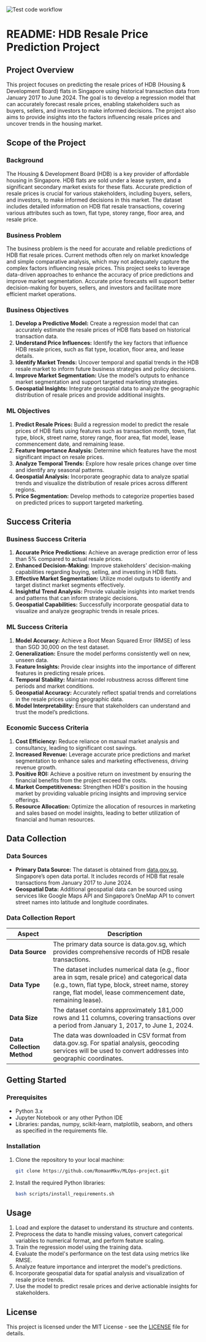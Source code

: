 ![Test code workflow](https://github.com/RomaanMkv/MLOps-project/actions/workflows/test-code.yaml/badge.svg)


# README: HDB Resale Price Prediction Project


## Project Overview

This project focuses on predicting the resale prices of HDB (Housing & Development Board) flats in Singapore using historical transaction data from January 2017 to June 2024. The goal is to develop a regression model that can accurately forecast resale prices, enabling stakeholders such as buyers, sellers, and investors to make informed decisions. The project also aims to provide insights into the factors influencing resale prices and uncover trends in the housing market.

## Scope of the Project

### Background

The Housing & Development Board (HDB) is a key provider of affordable housing in Singapore. HDB flats are sold under a lease system, and a significant secondary market exists for these flats. Accurate prediction of resale prices is crucial for various stakeholders, including buyers, sellers, and investors, to make informed decisions in this market. The dataset includes detailed information on HDB flat resale transactions, covering various attributes such as town, flat type, storey range, floor area, and resale price.

### Business Problem

The business problem is the need for accurate and reliable predictions of HDB flat resale prices. Current methods often rely on market knowledge and simple comparative analysis, which may not adequately capture the complex factors influencing resale prices. This project seeks to leverage data-driven approaches to enhance the accuracy of price predictions and improve market segmentation. Accurate price forecasts will support better decision-making for buyers, sellers, and investors and facilitate more efficient market operations.

### Business Objectives

1. **Develop a Predictive Model:** Create a regression model that can accurately estimate the resale prices of HDB flats based on historical transaction data.
2. **Understand Price Influences:** Identify the key factors that influence HDB resale prices, such as flat type, location, floor area, and lease details.
3. **Identify Market Trends:** Uncover temporal and spatial trends in the HDB resale market to inform future business strategies and policy decisions.
4. **Improve Market Segmentation:** Use the model’s outputs to enhance market segmentation and support targeted marketing strategies.
5. **Geospatial Insights:** Integrate geospatial data to analyze the geographic distribution of resale prices and provide additional insights.

### ML Objectives

1. **Predict Resale Prices:** Build a regression model to predict the resale prices of HDB flats using features such as transaction month, town, flat type, block, street name, storey range, floor area, flat model, lease commencement date, and remaining lease.
2. **Feature Importance Analysis:** Determine which features have the most significant impact on resale prices.
3. **Analyze Temporal Trends:** Explore how resale prices change over time and identify any seasonal patterns.
4. **Geospatial Analysis:** Incorporate geographic data to analyze spatial trends and visualize the distribution of resale prices across different regions.
5. **Price Segmentation:** Develop methods to categorize properties based on predicted prices to support targeted marketing.

## Success Criteria

### Business Success Criteria

1. **Accurate Price Predictions:** Achieve an average prediction error of less than 5% compared to actual resale prices.
2. **Enhanced Decision-Making:** Improve stakeholders' decision-making capabilities regarding buying, selling, and investing in HDB flats.
3. **Effective Market Segmentation:** Utilize model outputs to identify and target distinct market segments effectively.
4. **Insightful Trend Analysis:** Provide valuable insights into market trends and patterns that can inform strategic decisions.
5. **Geospatial Capabilities:** Successfully incorporate geospatial data to visualize and analyze geographic trends in resale prices.

### ML Success Criteria

1. **Model Accuracy:** Achieve a Root Mean Squared Error (RMSE) of less than SGD 30,000 on the test dataset.
2. **Generalization:** Ensure the model performs consistently well on new, unseen data.
3. **Feature Insights:** Provide clear insights into the importance of different features in predicting resale prices.
4. **Temporal Stability:** Maintain model robustness across different time periods and market conditions.
5. **Geospatial Accuracy:** Accurately reflect spatial trends and correlations in the resale prices using geographic data.
6. **Model Interpretability:** Ensure that stakeholders can understand and trust the model’s predictions.

### Economic Success Criteria

1. **Cost Efficiency:** Reduce reliance on manual market analysis and consultancy, leading to significant cost savings.
2. **Increased Revenue:** Leverage accurate price predictions and market segmentation to enhance sales and marketing effectiveness, driving revenue growth.
3. **Positive ROI:** Achieve a positive return on investment by ensuring the financial benefits from the project exceed the costs.
4. **Market Competitiveness:** Strengthen HDB's position in the housing market by providing valuable pricing insights and improving service offerings.
5. **Resource Allocation:** Optimize the allocation of resources in marketing and sales based on model insights, leading to better utilization of financial and human resources.

## Data Collection

### Data Sources

- **Primary Data Source:** The dataset is obtained from [data.gov.sg](https://data.gov.sg/), Singapore’s open data portal. It includes records of HDB flat resale transactions from January 2017 to June 2024.
- **Geospatial Data:** Additional geospatial data can be sourced using services like Google Maps API and Singapore’s OneMap API to convert street names into latitude and longitude coordinates.

### Data Collection Report

| Aspect | Description |
|--------|-------------|
| **Data Source** | The primary data source is data.gov.sg, which provides comprehensive records of HDB resale transactions. |
| **Data Type** | The dataset includes numerical data (e.g., floor area in sqm, resale price) and categorical data (e.g., town, flat type, block, street name, storey range, flat model, lease commencement date, remaining lease). |
| **Data Size** | The dataset contains approximately 181,000 rows and 11 columns, covering transactions over a period from January 1, 2017, to June 1, 2024. |
| **Data Collection Method** | The data was downloaded in CSV format from data.gov.sg. For spatial analysis, geocoding services will be used to convert addresses into geographic coordinates. |

## Getting Started

### Prerequisites

- Python 3.x
- Jupyter Notebook or any other Python IDE
- Libraries: pandas, numpy, scikit-learn, matplotlib, seaborn, and others as specified in the requirements file.

### Installation

1. Clone the repository to your local machine:
   ```bash
   git clone https://github.com/RomaanMkv/MLOps-project.git
   ```
2. Install the required Python libraries:
   ```bash
   bash scripts/install_requirements.sh
   ```

## Usage

1. Load and explore the dataset to understand its structure and contents.
2. Preprocess the data to handle missing values, convert categorical variables to numerical format, and perform feature scaling.
3. Train the regression model using the training data.
4. Evaluate the model's performance on the test data using metrics like RMSE.
5. Analyze feature importance and interpret the model's predictions.
6. Incorporate geospatial data for spatial analysis and visualization of resale price trends.
7. Use the model to predict resale prices and derive actionable insights for stakeholders.

## License

This project is licensed under the MIT License - see the [LICENSE](LICENSE) file for details.
